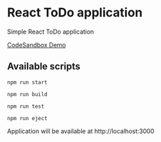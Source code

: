 # React ToDo application

Simple React ToDo application

[CodeSandbox Demo](https://codesandbox.io/s/react-todo-b4bid)

## Available scripts

````
npm run start

npm run build

npm run test

npm run eject

````


Application will be available at http://localhost:3000
